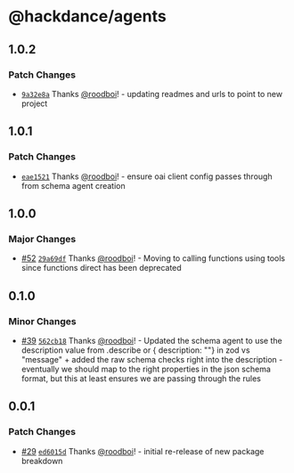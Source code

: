 # @hackdance/agents

## 1.0.2

### Patch Changes

- [`9a32e8a`](https://github.com/hack-dance/agents/commit/9a32e8a36a1c95681455a45e3890570da97b6a11) Thanks [@roodboi](https://github.com/roodboi)! - updating readmes and urls to point to new project

## 1.0.1

### Patch Changes

- [`eae1521`](https://github.com/hack-dance/agents/commit/eae1521c398ce527f4a14d84778f9bdeff9fec49) Thanks [@roodboi](https://github.com/roodboi)! - ensure oai client config passes through from schema agent creation

## 1.0.0

### Major Changes

- [#52](https://github.com/hack-dance/agents/pull/52) [`29a69df`](https://github.com/hack-dance/agents/commit/29a69df3d4b68cd8c39051bd06ef267675eb9c2a) Thanks [@roodboi](https://github.com/roodboi)! - Moving to calling functions using tools since functions direct has been deprecated

## 0.1.0

### Minor Changes

- [#39](https://github.com/hack-dance/agents/pull/39) [`562cb18`](https://github.com/hack-dance/agents/commit/562cb18e3c6fa4a0ec0d939dbfe4038dc71ac078) Thanks [@roodboi](https://github.com/roodboi)! - Updated the schema agent to use the description value from .describe or { description: ""} in zod vs "message" + added the raw schema checks right into the description - eventually we should map to the right properties in the json schema format, but this at least ensures we are passing through the rules

## 0.0.1

### Patch Changes

- [#29](https://github.com/hack-dance/agents/pull/29) [`ed6015d`](https://github.com/hack-dance/agents/commit/ed6015d732b690f960045bdb500be7924f4d59ff) Thanks [@roodboi](https://github.com/roodboi)! - initial re-release of new package breakdown

